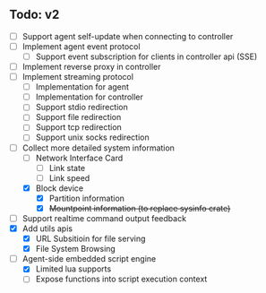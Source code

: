 ## Todo: v2

- [ ] Support agent self-update when connecting to controller
- [ ] Implement agent event protocol
  - [ ] Support event subscription for clients in controller api (SSE)
- [ ] Implement reverse proxy in controller
- [ ] Implement streaming protocol
  - [ ] Implementation for agent
  - [ ] Implementation for controller
  - [ ] Support stdio redirection
  - [ ] Support file redirection
  - [ ] Support tcp redirection
  - [ ] Support unix socks redirection
- [ ] Collect more detailed system information
  - [ ] Network Interface Card
    - [ ] Link state
    - [ ] Link speed
  - [x] Block device
    - [x] Partition information
    - [x] ~~Mountpoint information (to replace sysinfo crate)~~
- [ ] Support realtime command output feedback
- [x] Add utils apis
  - [x] URL Subsitioin for file serving
  - [x] File System Browsing
- [ ] Agent-side embedded script engine
  - [x] Limited lua supports
  - [ ] Expose functions into script execution context
